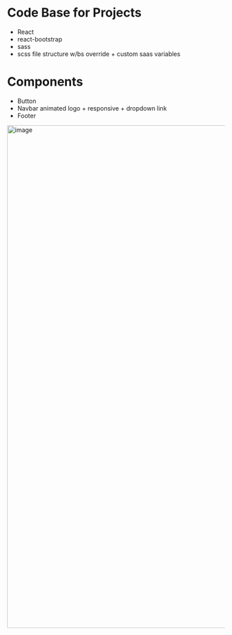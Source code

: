 # Code Base for Projects

- React
- react-bootstrap
- sass
-   scss file structure w/bs override  + custom saas variables

# Components
- Button
- Navbar animated logo + responsive + dropdown link
- Footer




<img width="1164" alt="image" src="https://user-images.githubusercontent.com/99029880/219874597-ef87844a-eced-4ea0-8ed8-5d087597008c.png">

